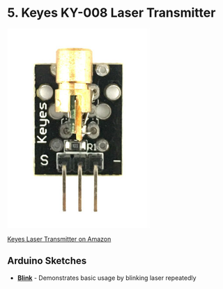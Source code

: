 # 5. Keyes KY-008 Laser Transmitter

![Keyes Laser Transmitter](keyes-laser-transmitter.jpg)

[Keyes Laser Transmitter on Amazon](http://www.amazon.com/Laser-head-sensor-module-arduino/dp/B013GC1AJ8)

## Arduino Sketches
* **[Blink](Blink/)** - Demonstrates basic usage by blinking laser repeatedly
